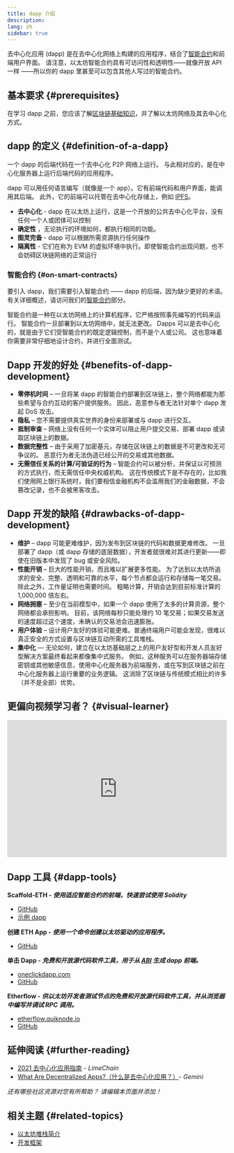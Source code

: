 ```yaml
---
title: dapp 介绍
description:
lang: zh
sidebar: true
---
```


去中心化应用 (dapp) 是在去中心化网络上构建的应用程序，结合了[智能合约](/developers/docs/smart-contracts/)和前端用户界面。 请注意，以太坊智能合约具有可访问性和透明性——就像开放 API 一样 ——所以你的 dapp 里甚至可以包含其他人写过的智能合约。

## 基本要求 {#prerequisites}

在学习 dapp 之前，您应该了解[区块链基础知识](/developers/docs/intro-to-ethereum/)，并了解以太坊网络及其去中心化方式。

## dapp 的定义 {#definition-of-a-dapp}

一个 dapp 的后端代码在一个去中心化 P2P 网络上运行。 与此相对应的，是在中心化服务器上运行后端代码的应用程序。

dapp 可以用任何语言编写（就像是一个 app）。它有前端代码和用户界面，能调用其后端。 此外，它的前端可以托管在去中心化存储上，例如 [IPFS](https://ipfs.io/)。

- **去中心化** - dapp 在以太坊上运行，这是一个开放的公共去中心化平台，没有任何一个人或团体可以控制
- **确定性** ，无论执行的环境如何，都执行相同的功能。
- **图灵完备** - dapp 可以根据所需资源执行任何操作
- **隔离性** - 它们在称为 EVM 的虚拟环境中执行。即使智能合约出现问题，也不会妨碍区块链网络的正常运行

### 智能合约 {#on-smart-contracts}

要引入 dapp，我们需要引入智能合约 —— dapp 的后端，因为缺少更好的术语。 有关详细概述，请访问我们的[智能合约](/developers/docs/smart-contracts/)部分。

智能合约是一种在以太坊网络上的计算机程序，它严格按照事先编写的代码来运行。 智能合约一旦部署到以太坊网络中，就无法更改。 Dapps 可以是去中心化的，就是由于它们受智能合约的既定逻辑控制，而不是个人或公司。 这也意味着你需要非常仔细地设计合约，并进行全面测试。

## Dapp 开发的好处 {#benefits-of-dapp-development}

- **零停机时间** – 一旦将某 dapp 的智能合约部署到区块链上，整个网络都能为那些希望与合约互动的客户提供服务。 因此，恶意参与者无法针对单个 dapp 发起 DoS 攻击。
- **隐私** – 您不需要提供真实世界的身份来部署或与 dapp 进行交互。
- **抵制审查** – 网络上没有任何一个实体可以阻止用户提交交易、部署 dapp 或读取区块链上的数据。
- **数据完整性** – 由于采用了加密基元，存储在区块链上的数据是不可更改和无可争议的。 恶意行为者无法伪造已经公开的交易或其他数据。
- **无需信任关系的计算/可验证的行为** – 智能合约可以被分析，并保证以可预测的方式执行，而无需信任中央权威机构。 这在传统模式下是不存在的，比如我们使用网上银行系统时，我们要相信金融机构不会滥用我们的金融数据，不会篡改记录，也不会被黑客攻击。

## Dapp 开发的缺陷 {#drawbacks-of-dapp-development}

- **维护** – dapp 可能更难维护，因为发布到区块链的代码和数据更难修改。 一旦部署了 dapp（或 dapp 存储的底层数据），开发者就很难对其进行更新——即使在旧版本中发现了 bug 或安全风险。
- **性能开销** – 巨大的性能开销，而且难以扩展更多性能。 为了达到以太坊所追求的安全、完整、透明和可靠的水平，每个节点都会运行和存储每一笔交易。 除此之外，工作量证明也需要时间。 粗略计算，开销会达到目前标准计算的 1,000,000 倍左右。
- **网络拥塞** – 至少在当前模型中，如果一个 dapp 使用了太多的计算资源，整个网络都会承担影响。 目前，该网络每秒只能处理约 10 笔交易；如果交易发送的速度超过这个速度，未确认的交易池会迅速膨胀。
- **用户体验** – 设计用户友好的体验可能更难。普通终端用户可能会发现，很难以真正安全的方式设置与区块链互动所需的工具堆栈。
- **集中化** — 无论如何，建立在以太坊基础层之上的用户友好型和开发人员友好型解决方案最终看起来都像集中式服务。 例如，这种服务可以在服务器端存储密钥或其他敏感信息，使用中心化服务器为前端服务，或在写到区块链之前在中心化服务器上运行重要的业务逻辑。 这消除了区块链与传统模式相比的许多（并不是全部）优势。

## 更偏向视频学习者？ {#visual-learner}

<iframe width="100%" height="315" src="https://www.youtube.com/embed/F50OrwV6Uk8" frameborder="0" allow="accelerometer; autoplay; clipboard-write; encrypted-media; gyroscope; picture-in-picture" allowfullscreen mark="crwd-mark"></iframe>

## Dapp 工具 {#dapp-tools}

**Scaffold-ETH - _使用适应智能合约的前端，快速尝试使用 Solidity_**

- [GitHub](https://github.com/austintgriffith/scaffold-eth)
- [示例 dapp](https://punkwallet.io/)

**创建 ETH App - _使用一个命令创建以太坊驱动的应用程序。_**

- [GitHub](https://github.com/paulrberg/create-eth-app)

**单击 Dapp - _免费和开放源代码软件工具，用于从 [ABI](/glossary/#abi) 生成 dapp 前端。_**

- [oneclickdapp.com](https://oneclickdapp.com)
- [GitHub](https://github.com/One-Click-Dapp/one-click-dApp)

**Etherflow - _供以太坊开发者测试节点的免费和开放源代码软件工具，并从浏览器中编写并调试 RPC 调用。_**

- [etherflow.quiknode.io](https://etherflow.quiknode.io/)
- [GitHub](https://github.com/abunsen/etherflow)

## 延伸阅读 {#further-reading}

- [ 2021 去中心化应用指南](https://limechain.tech/blog/what-are-dapps-the-2021-guide/) - _LimeChain_
- [What Are Decentralized Apps?（什么是去中心化应用？）](https://www.gemini.com/cryptopedia/decentralized-applications-defi-dapps)- _Gemini_

_还有哪些社区资源对您有所帮助？ 请编辑本页面并添加！_

## 相关主题 {#related-topics}

- [以太坊堆栈简介](/developers/docs/ethereum-stack/)
- [开发框架](/developers/docs/frameworks/)
